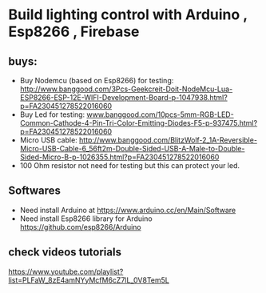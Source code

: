 # Build lighting control with Arduino , Esp8266 , Firebase

## buys:

* Buy Nodemcu (based on Esp8266) for testing: http://www.banggood.com/3Pcs-Geekcreit-Doit-NodeMcu-Lua-ESP8266-ESP-12E-WIFI-Development-Board-p-1047938.html?p=FA230451278522016060
* Buy Led for testing: www.banggood.com/10pcs-5mm-RGB-LED-Common-Cathode-4-Pin-Tri-Color-Emitting-Diodes-F5-p-937475.html?p=FA230451278522016060
* Micro USB cable: http://www.banggood.com/BlitzWolf-2_1A-Reversible-Micro-USB-Cable-6_56ft2m-Double-Sided-USB-A-Male-to-Double-Sided-Micro-B-p-1026355.html?p=FA230451278522016060
* 100 Ohm resistor not need for testing but this can protect your led.

## Softwares

* Need install Arduino at https://www.arduino.cc/en/Main/Software
* Need install Esp8266 library for Arduino https://github.com/esp8266/Arduino

## check videos tutorials
https://www.youtube.com/playlist?list=PLFaW_8zE4amNYyMcfM6cZ7lL_0V8Tem5L

